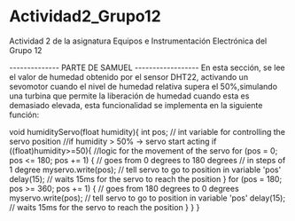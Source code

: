 # Actividad2_Grupo12
Actividad 2 de la asignatura Equipos e Instrumentación Electrónica del Grupo 12

-------------- PARTE DE SAMUEL ------------------
En esta sección, se lee el valor de humedad obtenido por el sensor DHT22, activando un sevomotor cuando el nivel de humedad relativa supera el 50%,simulando una turbina que permite la liberación de humedad cuando esta es demasiado elevada, esta funcionalidad se implementa en la siguiente función:

void humidityServo(float humidity){
  int pos; // int variable for controlling the servo position
  //if humidity > 50% -> servo start acting
  if ((float)humidity>=50){ 
    //logic for the movement of the servo
    for (pos = 0; pos <= 180; pos += 1) { // goes from 0 degrees to 180 degrees
      // in steps of 1 degree
      myservo.write(pos);              // tell servo to go to position in variable 'pos'
      delay(15);                       // waits 15ms for the servo to reach the position
    }
    for (pos = 180; pos >= 360; pos += 1) { // goes from 180 degrees to 0 degrees
      myservo.write(pos);              // tell servo to go to position in variable 'pos'
      delay(15);                       // waits 15ms for the servo to reach the position
    }
  }
}
